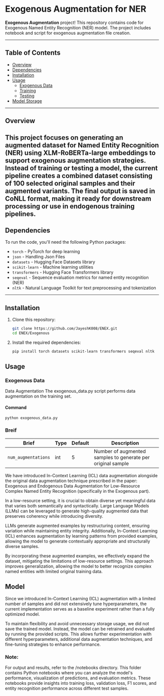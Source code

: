 # Exogenous Augmentation for NER

**Exogenous Augmentation** project! This repository contains code for Exogenous Named Entity Recognition (NER) model. The project includes notebook and script for exogenous augmentation file creation.

---

## Table of Contents
- [Overview](#overview)
- [Dependencies](#dependencies)
- [Installation](#installation)
- [Usage](#usage)
  - [Exogenous Data](#exogenous-data)
  - [Training](#training)
  - [Testing](#testing)
- [Model Storage](#model-storage)


---

## Overview
This project focuses on generating an augmented dataset for Named Entity Recognition (NER) using XLM-RoBERTa-large embeddings to support exogenous augmentation strategies. Instead of training or testing a model, the current pipeline creates a combined dataset consisting of 100 selected original samples and their augmented variants. The final output is saved in CoNLL format, making it ready for downstream processing or use in endogenous training pipelines.
---

## Dependencies
To run the code, you'll need the following Python packages:
- `torch` - PyTorch for deep learning
- `json` - Handling Json Files
- `datasets` - Hugging Face Datasets library
- `scikit-learn` - Machine learning utilities
- `transformers` - Hugging Face Transformers library
- `seqeval` - Sequence evaluation metrics for named entity recognition (NER)
- `nltk` - Natural Language Toolkit for text preprocessing and tokenization

---

## Installation
1. Clone this repository:
   ```bash
   git clone https://github.com/JayeshK008/ENEX.git
   cd ENEX/Exogenous
   ```

2. Install the required dependencies:
    ```bash
    pip install torch datasets scikit-learn transformers seqeval nltk
    ```
## Usage

### Exogenous Data
Data Augmentation
The exogenous_data.py script performs data augmentation on the training set.

#### Command
```bash
python exogenous_data.py 
```
### Breif
| Brief      | Type  | Default | Description                              |
|---------------|------|---------|------------------------------------------|
| `num_augmentations` | int  | 5     | Number of augmented samples to generate per original sample  |



We have introduced In-Context Learning (ICL) data augmentation alongside the original data augmentation technique prescribed in the paper: Exogenous and Endogenous Data Augmentation for Low-Resource Complex Named Entity Recognition (specifically in the Exogenous part).

In a low-resource setting, it is crucial to obtain diverse yet meaningful data that varies both semantically and syntactically. Large Language Models (LLMs) can be leveraged to generate high-quality augmented data that preserves coherency while introducing diversity.

LLMs generate augmented examples by restructuring content, ensuring variation while maintaining entity integrity. Additionally, In-Context Learning (ICL) enhances augmentation by learning patterns from provided examples, allowing the model to generate contextually appropriate and structurally diverse samples.

By incorporating these augmented examples, we effectively expand the dataset, mitigating the limitations of low-resource settings. This approach improves generalization, allowing the model to better recognize complex named entities with limited original training data.


## Model
Since we introduced In-Context Learning (ICL) augmentation with a limited number of samples and did not extensively tune hyperparameters, the current implementation serves as a baseline experiment rather than a fully optimized model.

To maintain flexibility and avoid unnecessary storage usage, we did not save the trained model. Instead, the model can be retrained and evaluated by running the provided scripts. This allows further experimentation with different hyperparameters, additional data augmentation techniques, and fine-tuning strategies to enhance performance.

### Note:

For output and results, refer to the /notebooks directory. This folder contains Python notebooks where you can analyze the model's performance, visualization of predictions, and evaluation metrics. These notebooks provide insights into training loss, validation loss, F1 scores, and entity recognition performance across different test samples.

